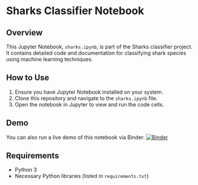 # Sharks Classifier Notebook

## Overview
This Jupyter Notebook, `sharks.ipynb`, is part of the Sharks classifier project. It contains detailed code and documentation for classifying shark species using machine learning techniques.

## How to Use
1. Ensure you have Jupyter Notebook installed on your system.
2. Clone this repository and navigate to the `sharks.ipynb` file.
3. Open the notebook in Jupyter to view and run the code cells.

## Demo
You can also run a live demo of this notebook via Binder:
[![Binder](https://mybinder.org/badge_logo.svg)](https://mybinder.org/v2/gh/larusso94/Sharks/main?urlpath=%2Fvoila%2Frender%2Fsharks.ipynb)

## Requirements
- Python 3
- Necessary Python libraries (listed in `requirements.txt`)


